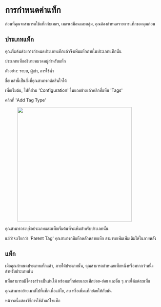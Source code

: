 # การกำหนดค่าแท็ก

ก่อนที่คุณจะสามารถใช้แท็กกับเมตร, เมตรเสมือนและกลุ่ม, คุณต้องกำหนดรายการแท็กของคุณก่อน



## ประเภทแท็ก

คุณเริ่มต้นด้วยการกำหนดประเภทแท็กแล้วจึงเพิ่มแท็กภายในประเภทแท็กนั้น

ประเภทแท็กอธิบายหมวดหมู่สำหรับแท็ก

ตัวอย่าง: ระบบ, ผู้เช่า, การใช้น้ำ

ชื่อเหล่านี้เป็นสิ่งที่คุณสามารถตัดสินใจได้

เพื่อเริ่มต้น, ไปที่ส่วน 'Configuration' ในแถบข้างแล้วคลิกที่แท็บ 'Tags'

คลิกที่ 'Add Tag Type'

<figure><img src="../../.gitbook/assets/image (9).png" alt="" width="375"><figcaption></figcaption></figure>

คุณสามารถระบุชื่อประเภทและแท็กเริ่มต้นที่จะเพิ่มสำหรับประเภทนั้น

แม้ว่าจะเรียกว่า 'Parent Tag' คุณสามารถมีแท็กหลักหลายแท็ก สามารถเพิ่มเพิ่มเติมได้ในภายหลัง



## แท็ก

เมื่อคุณกำหนดประเภทแท็กแล้ว, ภายใต้ประเภทนั้น, คุณสามารถกำหนดแท็กหนึ่งหรือมากกว่าหนึ่งสำหรับประเภทนั้น

แท็กสามารถมีโครงสร้างเป็นต้นไม้ พร้อมแท็กย่อยและแท็กย่อย-ย่อย และอื่น ๆ ภายใต้แต่ละแท็ก

คุณสามารถย้ายเมาส์ไปที่แท็กเพื่อแก้ไข, ลบ หรือเพิ่มแท็กย่อยให้กับมัน

หน้าจอนี้แสดงวิธีการใช้ตัวแก้ไขแท็ก

<figure><img src="../../.gitbook/assets/image (10).png" alt=""><figcaption></figcaption></figure>
